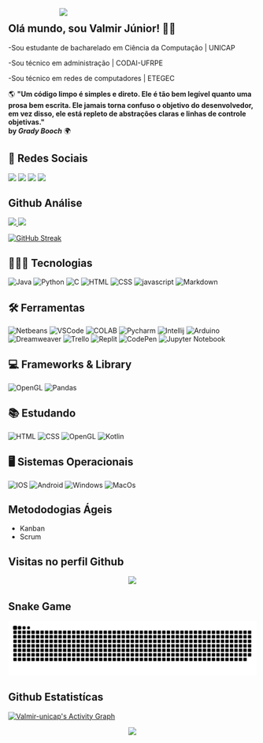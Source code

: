 <img src="https://raw.githubusercontent.com/MicaelliMedeiros/micaellimedeiros/master/image/computer-illustration.png" min-width="400px" max-width="400px" width="400px" align="right">

## **Olá mundo, sou Valmir Júnior!** 🧑‍💻  ## 

<p> -Sou estudante de bacharelado em Ciência da Computação | UNICAP</p>
<p> -Sou técnico em administração | CODAI-UFRPE </p>
<p> -Sou técnico em redes de computadores | ETEGEC </p>

🌎 **"Um código limpo é simples e direto. Ele é tão bem legível quanto uma prosa bem escrita. Ele jamais torna confuso o objetivo do desenvolvedor, em vez disso,
ele está repleto de abstrações claras e linhas de controle objetivas."                                                                                           
by *Grady Booch*** 🌍 

## 🚀 **Redes Sociais**  ##
<div>
 <a href = "mailto: valmiralvesjr2000@gmail.com"> <img height="20" src = "https://img.shields.io/badge/Gmail-D14836?style=for-the-badge&logo=gmail&logoColor=white"></a>
 <a href="https://github.com/Valmir-unicap"> <img height="25em" src="https://img.shields.io/badge/GitHub-100000?style=for-the-badge&logo=github&logoColor=white"></a>
 <a href="https://instagram.com/valmir.jr01"> <img height="23em" src="https://img.shields.io/badge/Instagram-E4405F?style=for-the-badge&logo=instagram&logoColor=white"></a>
 <a href="http://www.linkedin.com/in/valmir-júnior-1b72631a5"> <img height="23em" src="https://img.shields.io/badge/LinkedIn-0077B5?style=for-the-badge&logo=linkedin&logoColor=white" ></a>

</div>

  ## **Github Análise** ##
<div>
 <a href="https://www.github.com/valmir-unicap"><div style="display: inline_block">  
  <img height="180em" src="https://github-readme-stats.vercel.app/api?username=valmir-unicap&show_icons=true&theme=dark&include_all_commits=true&count_private=true"/>
  <img height="180em" src="https://github-readme-stats.vercel.app/api/top-langs/?username=valmir-unicap&layout=compact&langs_count=16&theme=dark"/>
  
</div>
 
   [![GitHub Streak](http://github-readme-streak-stats.herokuapp.com?user=Valmir-unicap&theme=github-dark&date_format=M%20j%5B%2C%20Y%5D)](https://git.io/streak-stats)
   </div> 
   
 ## 👨🏻‍💻 **Tecnologias**  ##

<div align="start">

![Java](https://img.shields.io/badge/Java-ED8B00?style=for-the-badge&logo=java&logoColor=white)
![Python](https://img.shields.io/badge/Python-3776AB?style=for-the-badge&logo=python&logoColor=white)
![C](https://img.shields.io/badge/C-00599C?style=for-the-badge&logo=c&logoColor=white)
![HTML](https://img.shields.io/badge/HTML-239120?style=for-the-badge&logo=html5&logoColor=white)
![CSS](https://img.shields.io/badge/CSS-239120?&style=for-the-badge&logo=css3&logoColor=white)
![javascript](https://img.shields.io/badge/JavaScript-F7DF1E?style=for-the-badge&logo=javascript&logoColor=black)
![Markdown](https://img.shields.io/badge/Markdown-000000?style=for-the-badge&logo=markdown&logoColor=white)

 </div>
 
 ## 🛠 **Ferramentas** ## 
  ![Netbeans](https://img.shields.io/badge/apache%20netbeans-1B6AC6?style=for-the-badge&logo=apache%20netbeans%20IDE&logoColor=white)
  ![VSCode](https://img.shields.io/badge/Visual_Studio_Code-0078D4?style=for-the-badge&logo=visual%20studio%20code&logoColor=white)
  ![COLAB](https://img.shields.io/badge/Colab-F9AB00?style=for-the-badge&logo=googlecolab&color=525252)
  ![Pycharm](https://img.shields.io/badge/PyCharm-000000.svg?&style=for-the-badge&logo=PyCharm&logoColor=white)
  ![Intellij](https://img.shields.io/badge/IntelliJ_IDEA-000000.svg?style=for-the-badge&logo=intellij-idea&logoColor=white)
  ![Arduino](https://img.shields.io/badge/Arduino_IDE-00979D?style=for-the-badge&logo=arduino&logoColor=white)
  ![Dreamweaver](https://img.shields.io/badge/Adobe%20Dreamweaver-072401?style=for-the-badge&logo=Adobe%20Dreamweaver&logoColor=34F400)
  ![Trello](https://img.shields.io/badge/Trello-0052CC?style=for-the-badge&logo=trello&logoColor=white)
  ![Replit](https://img.shields.io/badge/replit-667881?style=for-the-badge&logo=replit&logoColor=white)
  ![CodePen](https://img.shields.io/badge/Codepen-000000?style=for-the-badge&logo=codepen&logoColor=white)
  ![Jupyter Notebook](https://img.shields.io/badge/jupyter-%23FA0F00.svg?style=for-the-badge&logo=jupyter&logoColor=white)
 
 </div>
 
 ## 💻 **Frameworks & Library** ##
 ![OpenGL](https://img.shields.io/badge/OpenGL-FFFFFF?style=for-the-badge&logo=opengl)
 ![Pandas](https://img.shields.io/badge/Pandas-2C2D72?style=for-the-badge&logo=pandas&logoColor=white)

 ## 📚 **Estudando** ##
 ![HTML](https://img.shields.io/badge/HTML-239120?style=for-the-badge&logo=html5&logoColor=white)
 ![CSS](https://img.shields.io/badge/CSS-239120?&style=for-the-badge&logo=css3&logoColor=white)
 ![OpenGL](https://img.shields.io/badge/OpenGL-FFFFFF?style=for-the-badge&logo=opengl)
 ![Kotlin](https://img.shields.io/badge/Kotlin-0095D5?&style=for-the-badge&logo=kotlin&logoColor=white)

  ## 🖥️ **Sistemas Operacionais** ##  

  ![IOS](https://img.shields.io/badge/Apple-000000?style=for-the-badge&logo=ios&logoColor=white)
  ![Android](https://img.shields.io/badge/Android-3DDC84?style=for-the-badge&logo=android&logoColor=white)
  ![Windows](https://img.shields.io/badge/Microsoft-Windows_10-10?style=for-the-badge&logo=windows&logoColor=white)
  ![MacOs](https://img.shields.io/badge/Apple-MacOS_Monterey-999999?style=for-the-badge&logo=apple&logoColor=white)
  
  </div>

  ## **Metododogias Ágeis** ## 
  
- Kanban
- Scrum

 ## **Visitas no perfil Github** ##

<!-- visitors count  -->

<p align="center" >   
  <img src="https://profile-counter.glitch.me/valmir-unicap/count.svg" />  
</p>

</div>

<div>

  ## **Snake Game** ##

<!-- github workflow  -->
 
 ![Snake animation](https://github.com/Platane/snk/blob/output/github-contribution-grid-snake.svg)

 </div>

  ## **Github Estatistícas** ##

<!-- https://github.com/ashutosh00710/github-readme-activity-graph -->
 <a href="https://github.com/ashutosh00710/github-readme-activity-graph"><img alt="Valmir-unicap's Activity Graph" src="https://denvercoder1-activity-graph.herokuapp.com/graph/?username=Valmir-unicap&bg_color=1F222E&color=F8D866&line=F85D7F&point=FFFFFF&hide_border=true" /></a>

<div align="center">
  <img height="300em" src="https://github-profile-summary-cards.vercel.app/api/cards/profile-details?username=Valmir-unicap&theme=solarized_dark"/>

</div>

